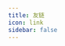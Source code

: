 ```yaml
---
title: 友链
icon: link
sidebar: false
---
```


<div class="vp-card-container">
  <VPCard
    v-for="i in 12"
    title="Mr.Hope"
    desc="Where there is light, there is hope"
    logo="https://mister-hope.com/logo.svg"
    link="https://mister-hope.com"
    background="rgba(253, 230, 138, 0.15)"
  />
  <VPCard
    title="Mr.Hope"
    desc="Where there is light, there is hope"
    logo="https://mister-hope.com/logo.svg"
    link="https://mister-hope.com"
    background="rgba(253, 230, 138, 0.15)"
  />
  <VPCard
    title="Mr.Hope"
    desc="Where there is light, there is hope"
    logo="https://mister-hope.com/logo.svg"
    link="https://mister-hope.com"
    background="rgba(253, 230, 138, 0.15)"
  />

  <SiteInfo name="Mr.Hope's Blog" url="https://mister-hope.com" preview="https://theme-hope.vuejs.press/assets/image/mrhope.jpg" />


</div>

<VPBanner
  title="Mr.Hope"
  content="Where there is light, there is hope"
  logo="https://mister-hope.com/logo.svg"
  :actions='[
    {
      text: "访问",
      link:"https://mister-hope.com",
    },
    {
      text: "仓库",
      link: "https://github/Mister-Hope/Mister-Hope.github.io",
      type: "default",
    },
  ]'
/>


<SiteInfo
  name="Mr.Hope's Blog"
  desc="Where there is light, there is hope"
  url="https://mister-hope.com"
  logo="https://mister-hope.com/logo.svg"
  repo="https://github.com/Mister-Hope/Mister-Hope.github.io"
  preview="https://theme-hope.vuejs.press/assets/image/mrhope.jpg"
/>